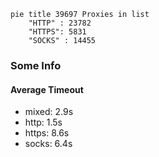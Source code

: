 
```mermaid
pie title 39697 Proxies in list
    "HTTP" : 23782
    "HTTPS": 5831
    "SOCKS" : 14455
```

### Some Info
#### Average Timeout

- mixed: 2.9s
- http: 1.5s
- https: 8.6s
- socks: 6.4s